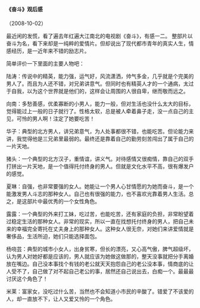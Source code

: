 
#### 《奋斗》观后感
（2008-10-02）

最近闲的发慌，看了遍去年红遍大江南北的电视剧《奋斗》，有感一二。
整部片以奋斗为名，看下来却是一纯粹的爱情片。但却说出了现代都市青年的真实人生，情感经历，是一近年来不错的励志片。

简单评价一下里面的主要人物吧：

陆涛：传说中的精英，能力强，运气好，风流潇洒，帅气多金，几乎就是个完美的男人了。而且为人还不错，对兄弟讲意气。但同时也有精英人才的一个通病，太过于自我，以为这个世界就是他们的，这样会让周围的人很自卑，继而敬而远之。

向南：多愁善感，优柔寡断的小男人，能力一般，但对生活也没什么太大的目标，觉得能过上一般的日子就行了。性格太软，总是被人牵着鼻子走，没一点自己的主见，可怜的男人啊！注定了她要吃苦！

华子：典型的北方男人，讲兄弟意气，为人处事都很不错，也能吃苦。但论能力来讲，我觉得他是三兄弟里最弱的。最终还是靠着自己的勤劳刻苦闯出了属于自己的一片天地。

猪头：一个典型的北方汉子，重情谊，讲义气。对待感情又很痴情，靠自己的双手打拼出一片天地，是一个值得托付终身的男人。但就是文化水平不高，很有爆发户的感觉。

夏琳：自强，也非常要强的女人。她能让一个男人心甘情愿的为她而奋斗，是一个能激发男人斗志的那种女人。自己也有很强的能力，也不喜欢光靠着男人生活。总之，是这部片中最优秀的一个女性角色。

露露：一个典型的外来打工妹，吃过苦，也能吃苦，还有家庭的负担，非常盼望着过稳定生活的那种女人。非常的现实，所以一直在找想托付终身的男人，把自己未来的幸福完全寄托在丈夫身上的那种女人。这种女人很无奈，对她们来讲爱情就是奢侈品，生活所迫，她们只能选择面包。

杨哓芸：典型的城市小女人，出身贫寒，但长的漂亮，又心高气傲，脾气超级坏，认为男人对她好都是应该的，男人就应该为她做这做那的，整天没事就把分手离婚放在嘴边。自己没本事找个有钱的老公就天天抱怨自己的老公没本事，情商底的让人受不了，自己做了对不起自己老公的事，居然还自己说出去，白痴一个。最最最讨厌这个角色了！

米莱：富家女，没吃过什么苦，当然也不会知道小市民的辛酸了。错爱了不该爱的人，却一直放不下，让人又爱又怜的一个角色。
